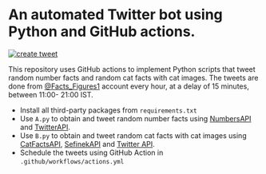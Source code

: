 # An automated Twitter bot using Python and GitHub actions.

[![create tweet](https://github.com/jb1812/actions-tweetbot/actions/workflows/actions.yml/badge.svg)](https://github.com/jb1812/actions-tweetbot/actions/workflows/actions.yml)

This repository uses GitHub actions to implement Python scripts that tweet random number facts and random cat facts with cat images. The tweets are done from [@Facts_Figures1](https://x.com/Sci_Nuggets?t=YYwgI7SnRbPlEwcQpJbNOw&s=09) account every hour, at a delay of 15 minutes, between 11:00- 21:00 IST.

- Install all third-party packages from `requirements.txt`
- Use `A.py` to obtain and tweet random number facts using [NumbersAPI](https://rapidapi.com/divad12/api/numbers-1) and [TwitterAPI](https://developer.twitter.com/en/docs/twitter-api).
- Use `B.py` to obtain and tweet random cat facts with cat images using [CatFactsAPI](https://catfact.ninja/), [SefinekAPI](https://api.sefinek.net/) and [Twitter API](https://developer.twitter.com/en/docs/twitter-api).
- Schedule the tweets using GitHub Action in `.github/workflows/actions.yml`
